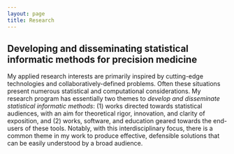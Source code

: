 ```yaml
---
layout: page
title: Research
---
```


## Developing and disseminating statistical informatic methods for precision medicine

My applied research interests are primarily inspired by cutting-edge technologies and collaboratively-defined problems. Often these situations present numerous statistical and computational considerations. My research program has essentially two themes to *develop and disseminate statistical informatic methods*: (1) works directed towards statistical audiences, with an aim for theoretical rigor, innovation, and clarity of exposition, and (2) works, software, and education geared towards the end-users of these tools. Notably, with this interdisciplinary focus, there is a common theme in my work to produce effective, defensible solutions that can be easily understood by a broad audience.
